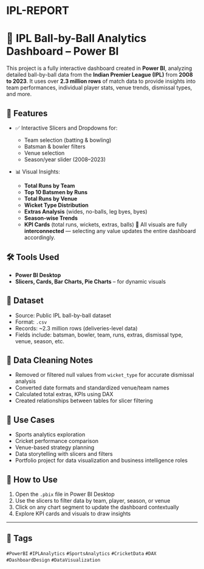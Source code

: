 # IPL-REPORT
# 🏏 IPL Ball-by-Ball Analytics Dashboard – Power BI

This project is a fully interactive dashboard created in **Power BI**, analyzing detailed ball-by-ball data from the **Indian Premier League (IPL)** from **2008 to 2023**. It uses over **2.3 million rows** of match data to provide insights into team performances, individual player stats, venue trends, dismissal types, and more.


## 📌 Features

- ✅ Interactive Slicers and Dropdowns for:
  - Team selection (batting & bowling)
  - Batsman & bowler filters
  - Venue selection
  - Season/year slider (2008–2023)

- 📊 Visual Insights:
  - **Total Runs by Team**
  - **Top 10 Batsmen by Runs**
  - **Total Runs by Venue**
  - **Wicket Type Distribution**
  - **Extras Analysis** (wides, no-balls, leg byes, byes)
  - **Season-wise Trends**
  - **KPI Cards** (total runs, wickets, extras, balls)
 🔁 All visuals are fully **interconnected** — selecting any value updates the entire dashboard accordingly.


## 🛠 Tools Used

- **Power BI Desktop**
- **Slicers, Cards, Bar Charts, Pie Charts** – for dynamic visuals


## 📂 Dataset

- Source: Public IPL ball-by-ball dataset  
- Format: `.csv`
- Records: ~2.3 million rows (deliveries-level data)  
- Fields include: batsman, bowler, team, runs, extras, dismissal type, venue, season, etc.


## 🧹 Data Cleaning Notes

- Removed or filtered null values from `wicket_type` for accurate dismissal analysis
- Converted date formats and standardized venue/team names
- Calculated total extras, KPIs using DAX
- Created relationships between tables for slicer filtering


## 🎯 Use Cases

- Sports analytics exploration  
- Cricket performance comparison  
- Venue-based strategy planning  
- Data storytelling with slicers and filters  
- Portfolio project for data visualization and business intelligence roles



## 📎 How to Use

1. Open the `.pbix` file in Power BI Desktop
2. Use the slicers to filter data by team, player, season, or venue
3. Click on any chart segment to update the dashboard contextually
4. Explore KPI cards and visuals to draw insights




---

## 📎 Tags

`#PowerBI` `#IPLAnalytics` `#SportsAnalytics` `#CricketData` `#DAX` `#DashboardDesign` `#DataVisualization`
